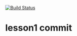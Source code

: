 [![Build Status](https://covering-cayman-deck-foods.trycloudflare.com/buildStatus/icon?job=lesson1)](https://covering-cayman-deck-foods.trycloudflare.com/job/lesson1/)

# lesson1 commit


